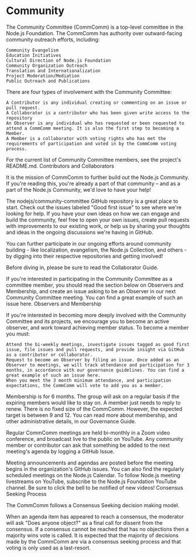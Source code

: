 # Community

The Community Committee (CommComm) is a top-level committee in the Node.js Foundation. The CommComm has authority over outward-facing community outreach efforts, including:

    Community Evangelism
    Education Initiatives
    Cultural Direction of Node.js Foundation
    Community Organization Outreach
    Translation and Internationalization
    Project Moderation/Mediation
    Public Outreach and Publications

There are four types of involvement with the Community Committee:

    A Contributor is any individual creating or commenting on an issue or pull request.
    A Collaborator is a contributor who has been given write access to the repository
    An Observer is any individual who has requested or been requested to attend a CommComm meeting. It is also the first step to becoming a Member.
    A Member is a collaborator with voting rights who has met the requirements of participation and voted in by the CommComm voting process.

For the current list of Community Committee members, see the project's README.md.
Contributors and Collaborators

It is the mission of CommComm to further build out the Node.js Community. If you're reading this, you're already a part of that community – and as a part of the Node.js Community, we'd love to have your help!

The nodejs/community-committee GitHub repository is a great place to start. Check out the issues labeled "Good first issue" to see where we're looking for help. If you have your own ideas on how we can engage and build the community, feel free to open your own issues, create pull requests with improvements to our existing work, or help us by sharing your thoughts and ideas in the ongoing discussions we're having in GitHub.

You can further participate in our ongoing efforts around community building - like localization, evangelism, the Node.js Collection, and others - by digging into their respective repositories and getting involved!

Before diving in, please be sure to read the Collaborator Guide.

If you're interested in participating in the Community Committee as a committee member, you should read the section below on Observers and Membership, and create an issue asking to be an Observer in our next Community Committee meeting. You can find a great example of such an issue here.
Observers and Membership

If you're interested in becoming more deeply involved with the Community Committee and its projects, we encourage you to become an active observer, and work toward achieving member status. To become a member you must:

    Attend the bi-weekly meetings, investigate issues tagged as good first issue, file issues and pull requests, and provide insight via GitHub as a contributor or collaborator.
    Request to become an Observer by filing an issue. Once added as an Observer to meetings, we will track attendance and participation for 3 months, in accordance with our governance guidelines. You can find a great example of such an issue here.
    When you meet the 3 month minimum attendance, and participation expectations, the CommComm will vote to add you as a member.

Membership is for 6 months. The group will ask on a regular basis if the expiring members would like to stay on. A member just needs to reply to renew. There is no fixed size of the CommComm. However, the expected target is between 9 and 12. You can read more about membership, and other administrative details, in our Governance Guide.

Regular CommComm meetings are held bi-monthly in a Zoom video conference, and broadcast live to the public on YouTube. Any community member or contributor can ask that something be added to the next meeting's agenda by logging a GitHub Issue.

Meeting announcements and agendas are posted before the meeting begins in the organization's GitHub issues. You can also find the regularly scheduled meetings on the Node.js Calendar. To follow Node.js meeting livestreams on YouTube, subscribe to the Node.js Foundation YouTube channel. Be sure to click the bell to be notified of new videos!
Consensus Seeking Process

The CommComm follows a Consensus Seeking decision making model.

When an agenda item has appeared to reach a consensus, the moderator will ask "Does anyone object?" as a final call for dissent from the consensus. If a consensus cannot be reached that has no objections then a majority wins vote is called. It is expected that the majority of decisions made by the CommComm are via a consensus seeking process and that voting is only used as a last-resort.